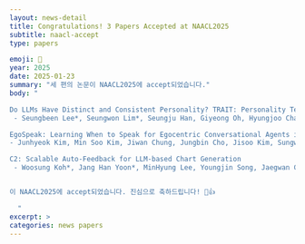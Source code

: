 ```yaml
---
layout: news-detail
title: Congratulations! 3 Papers Accepted at NAACL2025
subtitle: naacl-accept
type: papers

emoji: 🎉
year: 2025
date: 2025-01-23
summary: "세 편의 논문이 NAACL2025에 accept되었습니다."
body: "

Do LLMs Have Distinct and Consistent Personality? TRAIT: Personality Testset designed for LLMs with Psychometrics
 - Seungbeen Lee*, Seungwon Lim*, Seungju Han, Giyeong Oh, Hyungjoo Chae, Jiwan Chung, Minju Kim, Beong-woo Kwak, Yeonsoo Lee, Dongha Lee, Jinyoung Yeo, Youngjae Yu

EgoSpeak: Learning When to Speak for Egocentric Conversational Agents in the Wild
- Junhyeok Kim, Min Soo Kim, Jiwan Chung, Jungbin Cho, Jisoo Kim, Sungwoong Kim, Gyeongbo Sim, Youngjae Yu

C2: Scalable Auto-Feedback for LLM-based Chart Generation
 - Woosung Koh*, Jang Han Yoon*, MinHyung Lee, Youngjin Song, Jaegwan Cho, Jaehyun Kang, Taehyeon Kim, Se-young Yun, Youngjae Yu, Bongshin Lee


이 NAACL2025에 accept되었습니다. 진심으로 축하드립니다! 🥳👍

  "
excerpt: >
categories: news papers
---
```


